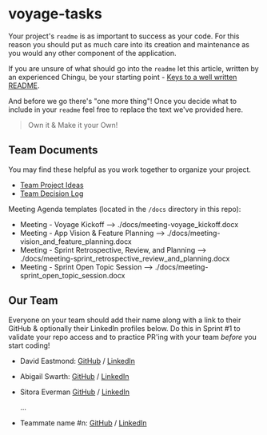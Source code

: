 # voyage-tasks

Your project's `readme` is as important to success as your code. For
this reason you should put as much care into its creation and maintenance
as you would any other component of the application.

If you are unsure of what should go into the `readme` let this article,
written by an experienced Chingu, be your starting point -
[Keys to a well written README](https://tinyurl.com/yk3wubft).

And before we go there's "one more thing"! Once you decide what to include
in your `readme` feel free to replace the text we've provided here.

> Own it & Make it your Own!

## Team Documents

You may find these helpful as you work together to organize your project.

- [Team Project Ideas](./docs/team_project_ideas.md)
- [Team Decision Log](./docs/team_decision_log.md)

Meeting Agenda templates (located in the `/docs` directory in this repo):

- Meeting - Voyage Kickoff --> ./docs/meeting-voyage_kickoff.docx
- Meeting - App Vision & Feature Planning --> ./docs/meeting-vision_and_feature_planning.docx
- Meeting - Sprint Retrospective, Review, and Planning --> ./docs/meeting-sprint_retrospective_review_and_planning.docx
- Meeting - Sprint Open Topic Session --> ./docs/meeting-sprint_open_topic_session.docx

## Our Team

Everyone on your team should add their name along with a link to their GitHub
& optionally their LinkedIn profiles below. Do this in Sprint #1 to validate
your repo access and to practice PR'ing with your team _before_ you start
coding!

- David Eastmond: [GitHub](https://github.com/davideastmond) / [LinkedIn](https://linkedin.com/in/david-eastmond-2783ab18a)
- Abigail Swarth: [GitHub](https://github.com/abby-wankenobi) / [LinkedIn](www.linkedin.com/in/abigailswarth)
- Sitora Everman [GitHub](https://github.com/sittora) / [LinkedIn](https://www.linkedin.com/in/sitora-everman/)

  ...

- Teammate name #n: [GitHub](https://github.com/ghaccountname) / [LinkedIn](https://linkedin.com/in/liaccountname)
